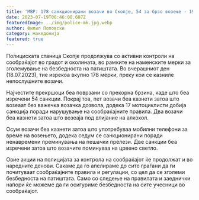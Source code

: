 ```yaml
---
title: 'МВР: 178 санкционирани возачи во Скопје, 54 за брзо возење - 19 ЈУЛИ 2023'
date: 2023-07-19T06:46:08.607Z
featuredImage: ../img/police-mk.jpg.webp
author: Филип Поповски
category: македонија
featured: true
---
```

Полициската станица Скопје продолжува со активни контроли на сообраќајот во градот и околината, во рамките на наменските мерки за зголемување на безбедноста на патиштата. Во вчерашниот ден (18.07.2023), тие изрекоа вкупно 178 мерки, преку кои се казниле непослушните возачи.

Најчестите прекршоци беа поврзани со прекорна брзина, каде што беа изречени 54 санкции. Покрај тоа, пет возачи беа казнети затоа што возеаат без важечка возачка дозвола, додека 17 мотоциклисти добија санкција поради нарушување на сообраќајните правила. Два возачи беа казнети затоа што возеаја под влијание на алкохол.

Осум возачи беа казнети затоа што употребуваа мобилни телефони за време на возењето, додека седум се санкционирани поради ненавремени преминувања на пешачки прелези. Две санкции беа изречени затоа што возачите поминуваа на црвено светло.

Овие акции на полицијата за контрола на сообраќајот ќе продолжат и во наредните денови. Сакаме да го апелираме до сите граѓани да ги почитуваат сообраќајните правила и регулации, со цел да се зголеми безбедноста на патиштата. Само со следење на правилата и заеднички напори ќе можеме да ги осигуриме безбедноста на сите учесници во сообраќајот.
